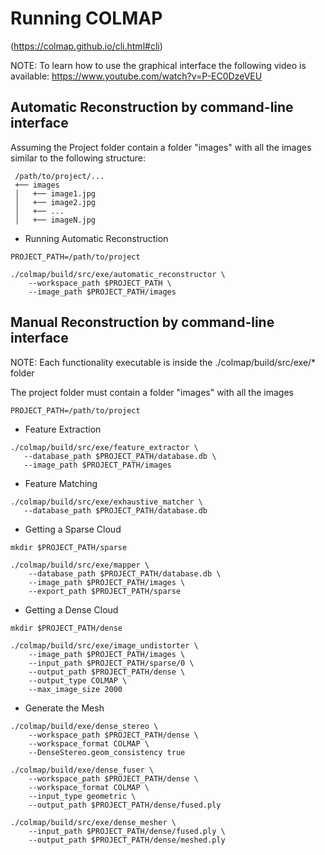 # Running COLMAP
(https://colmap.github.io/cli.html#cli)

NOTE: To learn how to use the graphical interface the following video is available: 
      https://www.youtube.com/watch?v=P-EC0DzeVEU


Automatic Reconstruction by command-line interface
---------------------------------------------------------------------------------
Assuming the Project folder contain a folder "images" with all the images 
   similar to the following structure:
```
 /path/to/project/...
 +── images
 │   +── image1.jpg
 │   +── image2.jpg
 │   +── ...
 │   +── imageN.jpg
```


* Running Automatic Reconstruction
```
PROJECT_PATH=/path/to/project

./colmap/build/src/exe/automatic_reconstructor \
    --workspace_path $PROJECT_PATH \
    --image_path $PROJECT_PATH/images
```


Manual Reconstruction by command-line interface
---------------------------------------------------------------------------------
NOTE: Each functionality executable is inside the ./colmap/build/src/exe/* folder


The project folder must contain a folder "images" with all the images
```
PROJECT_PATH=/path/to/project
```

* Feature Extraction
```
./colmap/build/src/exe/feature_extractor \
   --database_path $PROJECT_PATH/database.db \
   --image_path $PROJECT_PATH/images
```

* Feature Matching
```
./colmap/build/src/exe/exhaustive_matcher \
   --database_path $PROJECT_PATH/database.db
```

* Getting a Sparse Cloud
```
mkdir $PROJECT_PATH/sparse

./colmap/build/src/exe/mapper \
    --database_path $PROJECT_PATH/database.db \
    --image_path $PROJECT_PATH/images \
    --export_path $PROJECT_PATH/sparse
```

* Getting a Dense Cloud
```
mkdir $PROJECT_PATH/dense

./colmap/build/src/exe/image_undistorter \
    --image_path $PROJECT_PATH/images \
    --input_path $PROJECT_PATH/sparse/0 \
    --output_path $PROJECT_PATH/dense \
    --output_type COLMAP \
    --max_image_size 2000
```

* Generate the Mesh
```
./colmap/build/exe/dense_stereo \
    --workspace_path $PROJECT_PATH/dense \
    --workspace_format COLMAP \
    --DenseStereo.geom_consistency true

./colmap/build/exe/dense_fuser \
    --workspace_path $PROJECT_PATH/dense \
    --workspace_format COLMAP \
    --input_type geometric \
    --output_path $PROJECT_PATH/dense/fused.ply

./colmap/build/src/exe/dense_mesher \
    --input_path $PROJECT_PATH/dense/fused.ply \
    --output_path $PROJECT_PATH/dense/meshed.ply
```
